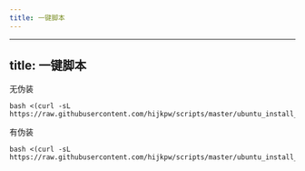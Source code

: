 ```yaml
---
title: 一键脚本
---
```

---
title: 一键脚本
---
无伪装

```
bash <(curl -sL https://raw.githubusercontent.com/hijkpw/scripts/master/ubuntu_install_v2ray.sh)
```

有伪装

```
bash <(curl -sL https://raw.githubusercontent.com/hijkpw/scripts/master/ubuntu_install_v2ray2.sh)
```

